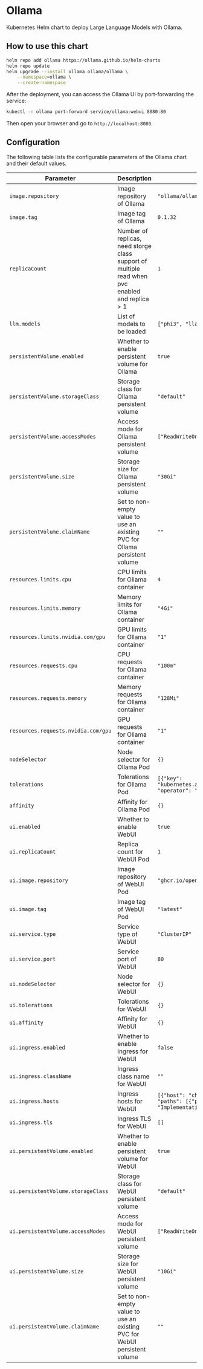 # Ollama

Kubernetes Helm chart to deploy Large Language Models with Ollama.

## How to use this chart

```bash
helm repo add ollama https://ollama.github.io/helm-charts
helm repo update
helm upgrade --install ollama ollama/ollama \
    --namespace=ollama \
    --create-namespace
```

After the deployment, you can access the Ollama UI by port-forwarding the service:

```bash
kubectl -n ollama port-forward service/ollama-webui 8080:80
```

Then open your browser and go to `http://localhost:8080`.

## Configuration

The following table lists the configurable parameters of the Ollama chart and their default values.

| Parameter                | Description             | Default        |
| ------------------------ | ----------------------- | -------------- |
| `image.repository` | Image repository of Ollama | `"ollama/ollama"` |
| `image.tag` | Image tag of Ollama | `0.1.32` |
| `replicaCount` | Number of replicas, need storge class support of multiple read when pvc enabled and replica > 1 | `1` |
| `llm.models` | List of models to be loaded | `["phi3", "llama3"]` |
| `persistentVolume.enabled` | Whether to enable persistent volume for Ollama | `true` |
| `persistentVolume.storageClass` | Storage class for Ollama persistent volume | `"default"` |
| `persistentVolume.accessModes` | Access mode for Ollama persistent volume | `["ReadWriteOnce"]` |
| `persistentVolume.size` | Storage size for Ollama persistent volume | `"30Gi"` |
| `persistentVolume.claimName` | Set to non-empty value to use an existing PVC for Ollama persistent volume | `""` |
| `resources.limits.cpu` | CPU limits for Ollama container | `4` |
| `resources.limits.memory` | Memory limits for Ollama container  | `"4Gi"` |
| `resources.limits.nvidia.com/gpu` | GPU limits for Ollama container  | `"1"` |
| `resources.requests.cpu` | CPU requests for Ollama container | `"100m"` |
| `resources.requests.memory` | Memory requests for Ollama container | `"128Mi"` |
| `resources.requests.nvidia.com/gpu` | GPU requests for Ollama container | `"1"` |
| `nodeSelector` | Node selector for Ollama Pod | `{}` |
| `tolerations` | Tolerations for Ollama Pod | `[{"key": "kubernetes.azure.com/scalesetpriority", "operator": "Exists"}]` |
| `affinity` | Affinity for Ollama Pod | `{}` |
| `ui.enabled` | Whether to enable WebUI | `true` |
| `ui.replicaCount` | Replica count for WebUI Pod | `1` |
| `ui.image.repository` | Image repository of WebUI Pod | `"ghcr.io/open-webui/open-webui"` |
| `ui.image.tag` | Image tag of WebUI Pod | `"latest"` |
| `ui.service.type` | Service type of WebUI | `"ClusterIP"` |
| `ui.service.port` | Service port of WebUI | `80` |
| `ui.nodeSelector` | Node selector for WebUI | `{}` |
| `ui.tolerations` | Tolerations for WebUI | `{}` |
| `ui.affinity` | Affinity for WebUI | `{}` |
| `ui.ingress.enabled` | Whether to enable Ingress for WebUI | `false` |
| `ui.ingress.className` | Ingress class name for WebUI | `""` |
| `ui.ingress.hosts` | Ingress hosts for WebUI | `[{"host": "chart-example.local", "paths": [{"path": "/", "pathType": "ImplementationSpecific"}]}]` |
| `ui.ingress.tls` | Ingress TLS for WebUI | `[]` |
| `ui.persistentVolume.enabled` | Whether to enable persistent volume for WebUI | `true` |
| `ui.persistentVolume.storageClass` | Storage class for WebUI persistent volume  | `"default"` |
| `ui.persistentVolume.accessModes` | Access mode for WebUI persistent volume | `["ReadWriteOnce"]` |
| `ui.persistentVolume.size` | Storage size for WebUI persistent volume | `"10Gi"` |
| `ui.persistentVolume.claimName` | Set to non-empty value to use an existing PVC for WebUI persistent volume | `""` |
